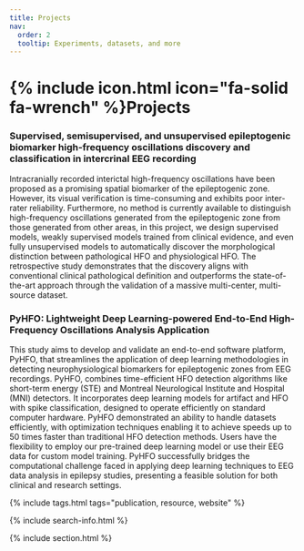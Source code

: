 ```yaml
---
title: Projects
nav:
  order: 2
  tooltip: Experiments, datasets, and more
---
```


# {% include icon.html icon="fa-solid fa-wrench" %}Projects

### Supervised, semisupervised, and unsupervised epileptogenic biomarker high-frequency oscillations discovery and classification in intercrinal EEG recording

Intracranially recorded interictal high-frequency oscillations have been proposed as a promising spatial biomarker of the epileptogenic zone. However, its visual verification is time-consuming and exhibits poor inter-rater reliability. Furthermore, no method is currently available to distinguish high-frequency oscillations generated from the epileptogenic zone from those generated from other areas, in this project, we design supervised models, weakly supervised models trained from clinical evidence, and even fully unsupervised models to automatically discover the morphological distinction between pathological HFO and physiological HFO. The retrospective study demonstrates that the discovery aligns with conventional clinical pathological definition and outperforms the state-of-the-art approach through the validation of a massive multi-center, multi-source dataset.

### PyHFO: Lightweight Deep Learning-powered End-to-End High-Frequency Oscillations Analysis Application

This study aims to develop and validate an end-to-end software platform, PyHFO, that streamlines the application of deep learning methodologies in detecting neurophysiological biomarkers for epileptogenic zones from EEG recordings. PyHFO, combines time-efficient HFO detection algorithms like short-term energy (STE) and Montreal Neurological Institute and Hospital (MNI) detectors. It incorporates deep learning models for artifact and HFO with spike classification, designed to operate efficiently on standard computer hardware. PyHFO demonstrated an ability to handle datasets efficiently, with optimization techniques enabling it to achieve speeds up to 50 times faster than traditional HFO detection methods. Users have the flexibility to employ our pre-trained deep learning model or use their EEG data for custom model training. PyHFO successfully bridges the computational challenge faced in applying deep learning techniques to EEG data analysis in epilepsy studies, presenting a feasible solution for both clinical and research settings. 

{% include tags.html tags="publication, resource, website" %}

{% include search-info.html %}

{% include section.html %}

<!-- ## Featured

{% include list.html component="card" data="projects" filters="group: featured" %}

{% include section.html %} -->

<!-- ## More

{% include list.html component="card" data="projects" filters="group: " style="small" %} -->
